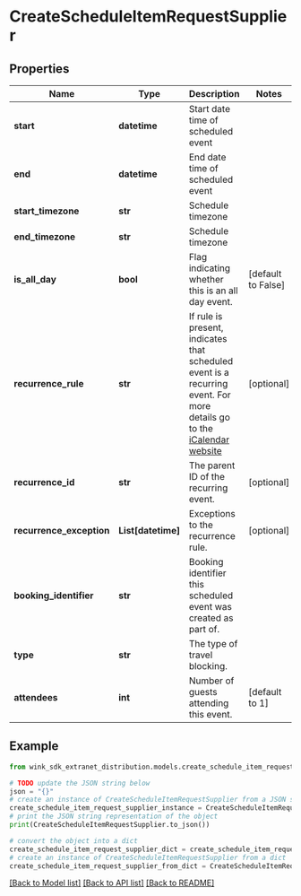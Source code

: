 # CreateScheduleItemRequestSupplier


## Properties

Name | Type | Description | Notes
------------ | ------------- | ------------- | -------------
**start** | **datetime** | Start date time of scheduled event | 
**end** | **datetime** | End date time of scheduled event | 
**start_timezone** | **str** | Schedule timezone | 
**end_timezone** | **str** | Schedule timezone | 
**is_all_day** | **bool** | Flag indicating whether this is an all day event. | [default to False]
**recurrence_rule** | **str** | If rule is present, indicates that scheduled event is a recurring event. For more details go to the [iCalendar website](https://icalendar.org/) | [optional] 
**recurrence_id** | **str** | The parent ID of the recurring event. | [optional] 
**recurrence_exception** | **List[datetime]** | Exceptions to the recurrence rule. | [optional] 
**booking_identifier** | **str** | Booking identifier this scheduled event was created as part of. | 
**type** | **str** | The type of travel blocking. | 
**attendees** | **int** | Number of guests attending this event. | [default to 1]

## Example

```python
from wink_sdk_extranet_distribution.models.create_schedule_item_request_supplier import CreateScheduleItemRequestSupplier

# TODO update the JSON string below
json = "{}"
# create an instance of CreateScheduleItemRequestSupplier from a JSON string
create_schedule_item_request_supplier_instance = CreateScheduleItemRequestSupplier.from_json(json)
# print the JSON string representation of the object
print(CreateScheduleItemRequestSupplier.to_json())

# convert the object into a dict
create_schedule_item_request_supplier_dict = create_schedule_item_request_supplier_instance.to_dict()
# create an instance of CreateScheduleItemRequestSupplier from a dict
create_schedule_item_request_supplier_from_dict = CreateScheduleItemRequestSupplier.from_dict(create_schedule_item_request_supplier_dict)
```
[[Back to Model list]](../README.md#documentation-for-models) [[Back to API list]](../README.md#documentation-for-api-endpoints) [[Back to README]](../README.md)


